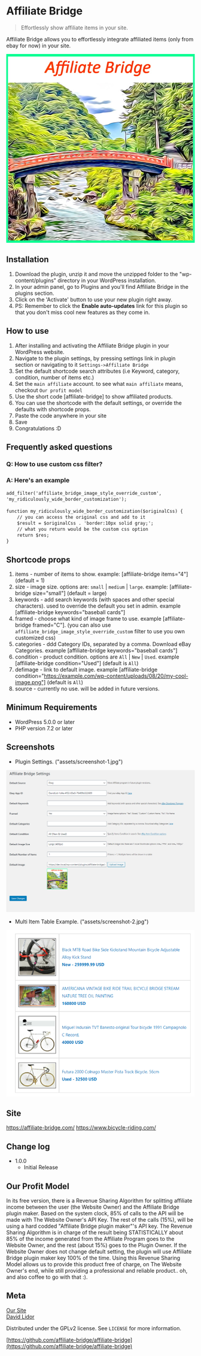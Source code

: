 # Affiliate Bridge
> Effortlessly show affiliate items in your site.

Affiliate Bridge allows you to effortlessly integrate affiliated items (only from ebay for now) in your site.

![](assets/images/ab-default-image.jpg)

## Installation

1. Download the plugin, unzip it and move the unzipped folder to the "wp-content/plugins" directory in your WordPress installation.
2. In your admin panel, go to Plugins and you'll find Affiliate Bridge in the plugins section.
3. Click on the 'Activate' button to use your new plugin right away.
4. PS: Remember to click the **Enable auto-updates** link for this plugin so that you don't miss cool new features as they come in.

## How to use

1. After installing and activating the Affiliate Bridge plugin in your WordPress website.
2. Navigate to the plugin settings, by pressing settings link in plugin section or navigating to it `Settings->Affiliate Bridge`
3. Set the default shortcode search attributes (i.e Keyword, category, condition, number of items etc.)
4. Set the `main affiliate` account. to see what `main affiliate` means, checkout `Our profit model`
5. Use the short code [affiliate-bridge] to show affiliated products.
6. You can use the shortcode with the default settings, or override the defaults with shortcode props.
7. Paste the code anywhere in your site
8. Save
9. Congratulations :D

## Frequently asked questions

### Q: How to use custom css filter?  
### A: Here's an example

```
add_filter('affiliate_bridge_image_style_override_custom', 'my_ridiculously_wide_border_customization');

function my_ridiculously_wide_border_customization($originalCss) {
    // you can access the original css and add to it
    $result = $originalCss . 'border:10px solid gray;';
    // what you return would be the custom css option
    return $res;
}

```

## Shortcode props

1. items - number of items to show. example: [affiliate-bridge items="4"] (default = 1)
2. size - image size. options are: `small` | `medium` | `large`. example: [affiliate-bridge size="small"] (default = large)
3. keywords - add search keywords (with spaces and other special characters). used to override the default you set in admin. example [affiliate-bridge keywords="baseball cards"]
4. framed - choose what kind of image frame to use.  example [affiliate-bridge framed="C"]. (you can also use `affiliate_bridge_image_style_override_custom` filter to use you own customized css)
5. categories - ddd Category IDs, separated by a comma. Download eBay Categories. example [affiliate-bridge keywords="baseball cards"]
6. condition - product condition. options are `All` | `New` | `Used`. example [affiliate-bridge condition="Used"] (default is `All`)
7. defimage - link to default image. example [affiliate-bridge condition="https://example.com/wp-content/uploads/08/20/my-cool-image.png"] (default is `All`)
8. source - currently no use. will be added in future versions.

## Minimum Requirements

* WordPress 5.0.0 or later
* PHP version 7.2 or later

## Screenshots

* Plugin Settings. ("assets/screenshot-1.jpg")  

![](assets/images/screenshot-1.png)

* Multi Item Table Example. ("assets/screenshot-2.jpg")

![](assets/images/screenshot-2.png)

## Site

https://affiliate-bridge.com/
https://www.bicycle-riding.com/

## Change log

* 1.0.0
    * Initial Release

## Our Profit Model

In its free version, there is a Revenue Sharing Algorithm for splitting affiliate income between the user (the Website Owner) and the Affiliate Bridge plugin maker.
Based on the system clock, 85% of calls to the API will be made with The Website Owner's API Key.
The rest of the calls (15%), will be using a hard codded "Affiliate Bridge plugin maker"'s API key.
The Revenue Sharing Algorithm is in charge of the result being STATISTICALLY about 85% of the income generated from the Affiliate Program goes to the Website Owner, and the rest (about 15%) goes to the Plugin Owner.
If the Website Owner does not change default setting, the plugin will use Affiliate Bridge plugin maker key 100% of the time.
Using this Revenue Sharing Model allows us to provide this product free of charge, on The Website Owner's end, while still providing a professional and reliable product.. oh, and also coffee to go with that :).

## Meta

[Our Site](https://affiliate-bridge.com/)  
[David Lidor](https://www.bicycle-riding.com/)  
  
Distributed under the GPLv2 license. See ``LICENSE`` for more information.

[https://github.com/affiliate-bridge/affiliate-bridge](https://github.com/affiliate-bridge/affiliate-bridge)